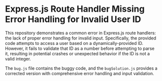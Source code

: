 # Express.js Route Handler Missing Error Handling for Invalid User ID

This repository demonstrates a common error in Express.js route handlers:  the lack of proper error handling for invalid input.  Specifically, the provided code attempts to access a user based on a dynamically-provided ID. However, it fails to validate that ID as a number before attempting to parse it, resulting in potential crashes or unexpected behavior if the ID is not a valid integer.

The `bug.js` file contains the buggy code, and the `bugSolution.js` provides a corrected version with comprehensive error handling and input validation.